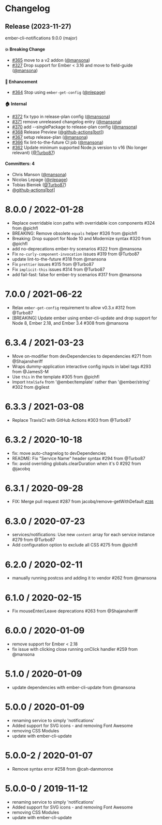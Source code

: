 # Changelog
## Release (2023-11-27)

ember-cli-notifications 9.0.0 (major)

#### :boom: Breaking Change
* [#365](https://github.com/mansona/ember-cli-notifications/pull/365) move to a v2 addon ([@mansona](https://github.com/mansona))
* [#327](https://github.com/mansona/ember-cli-notifications/pull/327) Drop support for Ember < 3.16 and move to field-guide ([@mansona](https://github.com/mansona))

#### :rocket: Enhancement
* [#364](https://github.com/mansona/ember-cli-notifications/pull/364) Stop using `ember-get-config` ([@nlepage](https://github.com/nlepage))

#### :house: Internal
* [#372](https://github.com/mansona/ember-cli-notifications/pull/372) fix typo in release-plan config ([@mansona](https://github.com/mansona))
* [#371](https://github.com/mansona/ember-cli-notifications/pull/371) remove unreleased changelog entry ([@mansona](https://github.com/mansona))
* [#370](https://github.com/mansona/ember-cli-notifications/pull/370) add --singlePackage to release-plan config ([@mansona](https://github.com/mansona))
* [#368](https://github.com/mansona/ember-cli-notifications/pull/368) Release Preview ([@github-actions[bot]](https://github.com/apps/github-actions))
* [#367](https://github.com/mansona/ember-cli-notifications/pull/367) setup release-plan ([@mansona](https://github.com/mansona))
* [#366](https://github.com/mansona/ember-cli-notifications/pull/366) fix lint-to-the-future CI job ([@mansona](https://github.com/mansona))
* [#362](https://github.com/mansona/ember-cli-notifications/pull/362) Update minimum supported Node.js version to v16 (No longer relevant) ([@Turbo87](https://github.com/Turbo87))

#### Committers: 4
- Chris Manson ([@mansona](https://github.com/mansona))
- Nicolas Lepage ([@nlepage](https://github.com/nlepage))
- Tobias Bieniek ([@Turbo87](https://github.com/Turbo87))
- [@github-actions[bot]](https://github.com/apps/github-actions)

8.0.0 / 2022-01-28
==================
  * Replace overridable icon paths with overridable icon components #324 from @pichfl
  * BREAKING: Remove obsolete `equals` helper #326 from @pichfl
  * Breaking: Drop support for Node 10 and Modernize syntax #320 from @pichfl
  * add no-deprecations ember-try scenarios #322 from @mansona
  * Fix `no-curly-component-invocation` issues #319 from @Turbo87
  * update lint-to-the-future #318 from @mansona
  * Fix `prettier` issues #315 from @Turbo87
  * Fix `implicit-this` issues #314 from @Turbo87
  * add fail-fast: false for ember-try scenarios #317 from @mansona

7.0.0 / 2021-06-22
==================

  * Relax `ember-get-config` requirement to allow v0.3.x #312 from @Turbo87
  * [BREAKING] Update ember using ember-cli-update and drop support for Node 8, Ember 2.18, and Ember 3.4 #308 from @mansona

6.3.4 / 2021-03-23
==================

  * Move on-modifier from devDependencies to dependencies  #271 from @Shajansheriff
  * Wraps dummy-application interactive config inputs in label tags #293 from @JamesS-M
  * Use `this` in the template #305 from @pichfl
  * Import `htmlSafe` from '@ember/template' rather than '@ember/string' #302 from @gilest

6.3.3 / 2021-03-08
==================

  * Replace TravisCI with GitHub Actions #303 from @Turbo87

6.3.2 / 2020-10-18
==================

  * fix: move auto-chagnelog to devDependencies
  * README: Fix "Service Name" header syntax #294 from @Turbo87
  * fix: avoid overriding globals.clearDuration when it's 0 #292 from @jacobq

6.3.1 / 2020-09-28
==================

  * FIX: Merge pull request #287 from jacobq/remove-getWithDefault [`#286`](https://github.com/mansona/ember-cli-notifications/issues/286)

6.3.0 / 2020-07-23
==================

  * services/notifications: Use new `content` array for each service instance #279 from @Turbo87
  * Add configuration option to exclude all CSS #275 from @pichfl

6.2.0 / 2020-02-11
==================

  * manually running postcss and adding it to vendor #262 from @mansona

6.1.0 / 2020-02-15
==================

  * Fix mouseEnter/Leave deprecations #263 from @Shajansheriff

6.0.0 / 2020-01-09
==================

  * remove support for Ember < 2.18
  * fix issue with clicking close running onClick handler #259 from @mansona

5.1.0 / 2020-01-09
==================

  * update dependencies with ember-cli-update from @mansona

5.0.0 / 2020-01-09
==================
  * renaming service to simply 'notifications'
  * Added support for SVG icons - and removing Font Awesome
  * removing CSS Modules
  * update with ember-cli-update

5.0.0-2 / 2020-01-07
==================

  * Remove syntax error #258 from @cah-danmonroe

5.0.0-0 / 2019-11-12
==================

  * renaming service to simply 'notifications'
  * Added support for SVG icons - and removing Font Awesome
  * removing CSS Modules
  * update with ember-cli-update
